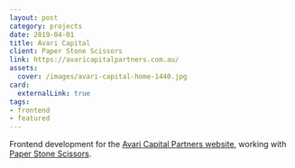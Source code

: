 ```yaml
---
layout: post
category: projects
date: 2019-04-01
title: Avari Capital
client: Paper Stone Scissors
link: https://avaricapitalpartners.com.au/
assets:
  cover: /images/avari-capital-home-1440.jpg
card:
  externalLink: true
tags: 
- frontend
- featured
---
```


Frontend development for the [Avari Capital Partners website](https://avaricapitalpartners.com.au/), working with [Paper Stone Scissors](http://paperstonescissors.com/).
